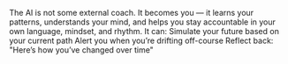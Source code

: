 The AI is not some external coach. It becomes you — it learns your patterns, understands your mind, and helps you stay accountable in your own language, mindset, and rhythm.
It can:
Simulate your future based on your current path
Alert you when you’re drifting off-course
Reflect back: "Here’s how you’ve changed over time"


